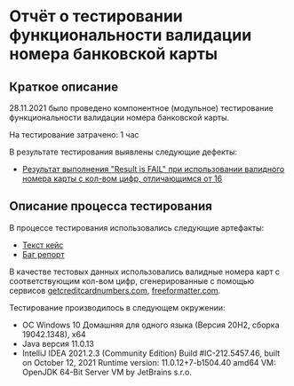 # Отчёт о тестировании функциональности валидации номера банковской карты

## Краткое описание

28.11.2021 было проведено компонентное (модульное) тестирование функциональности валидации номера банковской карты.

На тестирование затрачено: 1 час

В результате тестирования выявлены следующие дефекты:
* [Результат выполнения "Result is FAIL" при использовании валидного номера карты с кол-вом цифр, отличающимся от 16](https://github.com/GachiBasso/Homework1_Task2-Credit-card-/issues/1#issue-1065349726)

## Описание процесса тестирования

В процессе тестирования использовались следующие артефакты:
* [Текст кейс](https://github.com/GachiBasso/Homework1_Task2-Credit-card-/blob/9b67a886dcf80f0fc103c07a899e2b4bc4666c78/Test%20case.md)
* [Баг репорт](https://github.com/GachiBasso/Homework1_Task2-Credit-card-/issues/1#issue-1065349726)

В качестве тестовых данных использовались валидные номера карт с соответствующим кол-вом цифр, сгенерированные с помощью сервисов [getcreditcardnumbers.com](https://www.getcreditcardnumbers.com), [freeformatter.com](https://www.freeformatter.com/credit-card-number-generator-validator.html).  

Тестирование производилось в следующем окружении:
* ОС Windows 10 Домашняя для одного языка (Версия 20H2, сборка 19042.1348), x64
* Java версия 11.0.13
* IntelliJ IDEA 2021.2.3 (Community Edition)
  Build #IC-212.5457.46, built on October 12, 2021
  Runtime version: 11.0.12+7-b1504.40 amd64
  VM: OpenJDK 64-Bit Server VM by JetBrains s.r.o.